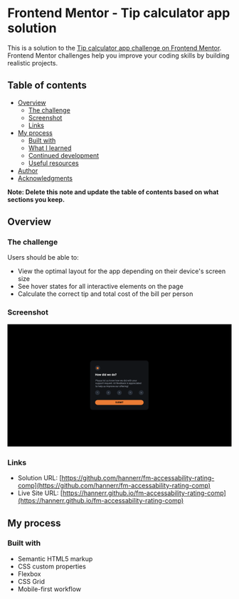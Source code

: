 # Frontend Mentor - Tip calculator app solution

This is a solution to the [Tip calculator app challenge on Frontend Mentor](https://www.frontendmentor.io/challenges/tip-calculator-app-ugJNGbJUX). Frontend Mentor challenges help you improve your coding skills by building realistic projects.

## Table of contents

- [Overview](#overview)
  - [The challenge](#the-challenge)
  - [Screenshot](#screenshot)
  - [Links](#links)
- [My process](#my-process)
  - [Built with](#built-with)
  - [What I learned](#what-i-learned)
  - [Continued development](#continued-development)
  - [Useful resources](#useful-resources)
- [Author](#author)
- [Acknowledgments](#acknowledgments)

**Note: Delete this note and update the table of contents based on what sections you keep.**

## Overview

### The challenge

Users should be able to:

- View the optimal layout for the app depending on their device's screen size
- See hover states for all interactive elements on the page
- Calculate the correct tip and total cost of the bill per person

### Screenshot

![screenshot.png](screenshot.png)


### Links

- Solution URL: [https://github.com/hannerr/fm-accessability-rating-comp](https://github.com/hannerr/fm-accessability-rating-comp)
- Live Site URL: [https://hannerr.github.io/fm-accessability-rating-comp](https://hannerr.github.io/fm-accessability-rating-comp)

## My process

### Built with

- Semantic HTML5 markup
- CSS custom properties
- Flexbox
- CSS Grid
- Mobile-first workflow